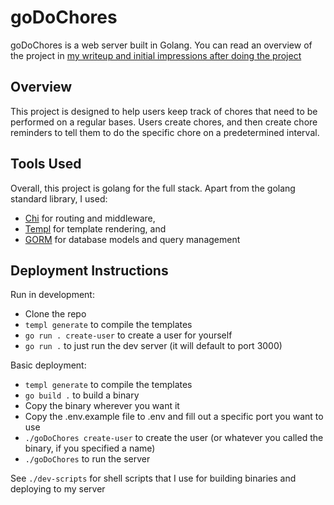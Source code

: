 # goDoChores

goDoChores is a web server built in Golang. You can read an overview of the project in [my writeup and initial impressions after doing the project](https://write.as/thewadegreen/experimenting-with-webservers-in-golang)

## Overview

This project is designed to help users keep track of chores that need to be performed on a regular bases. Users create chores, and then create chore reminders to tell them to do the specific chore on a predetermined interval.

## Tools Used

Overall, this project is golang for the full stack. Apart from the golang standard library, I used:
- [Chi](https://go-chi.io/#/) for routing and middleware,
- [Templ](https://templ.guide/) for template rendering, and
- [GORM](https://gorm.io/) for database models and query management

## Deployment Instructions

Run in development:
- Clone the repo
- `templ generate` to compile the templates
- `go run . create-user` to create a user for yourself
- `go run .` to just run the dev server (it will default to port 3000)

Basic deployment:
- `templ generate` to compile the templates
- `go build .` to build a binary
- Copy the binary wherever you want it
- Copy the .env.example file to .env and fill out a specific port you want to use
- `./goDoChores create-user` to create the user (or whatever you called the binary, if you specified a name)
- `./goDoChores` to run the server

See `./dev-scripts` for shell scripts that I use for building binaries and deploying to my server
